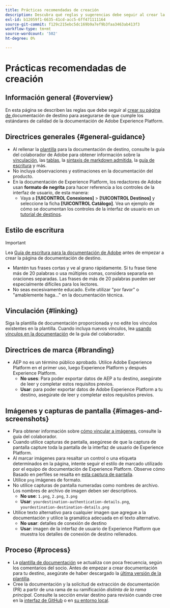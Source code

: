 ```yaml
---
title: Prácticas recomendadas de creación
description: Descubra qué reglas y sugerencias debe seguir al crear la página de documentación de destino para asegurarse de que cumple los estándares de calidad de la documentación de Adobe Experience Platform.
exl-id: b12059f1-6635-41cd-acc5-6ff471111164
source-git-commit: f129c215ebc5dc169b9a7ef9b3faa3463ab413f3
workflow-type: tm+mt
source-wordcount: '502'
ht-degree: 0%

---
```


# Prácticas recomendadas de creación

## Información general {#overview}

En esta página se describen las reglas que debe seguir al [crear su página de &#x200B;](./documentation-instructions.md) documentación de destino para asegurarse de que cumple los estándares de calidad de la documentación de Adobe Experience Platform.

## Directrices generales {#general-guidance}

* Al rellenar la [plantilla](./self-service-template.md) para la documentación de destino, consulte la guía del colaborador de Adobe para obtener información sobre la [vinculación](https://experienceleague.adobe.com/docs/contributor/contributor-guide/writing-essentials/linking.html?lang=es), las [tablas](https://experienceleague.adobe.com/docs/contributor/contributor-guide/writing-essentials/markdown.html?lang=es#tables), la [sintaxis de markdown admitida](https://experienceleague.adobe.com/docs/contributor/contributor-guide/writing-essentials/markdown.html?lang=es), la [guía de escritura](https://experienceleague.adobe.com/docs/contributor/contributor-guide/writing-essentials/general-writing-guidance.html?lang=es) y más.
* No incluya observaciones y estimaciones en la documentación del producto.
* En la documentación de Experience Platform, los redactores de Adobe usan **formato de negrita** para hacer referencia a los controles de la interfaz de usuario, de esta manera:
   * Vaya a **[!UICONTROL Conexiones]** > **[!UICONTROL Destinos]** y seleccione la ficha **[!UICONTROL Catálogo]**. Vea un ejemplo de cómo se documentan los controles de la interfaz de usuario en un [tutorial de destinos](https://experienceleague.adobe.com/docs/experience-platform/destinations/ui/activate/activate-batch-profile-destinations.html?lang=es#select-destination).

## Estilo de escritura

>[!IMPORTANT]
>
>Lea [Guía de escritura para la documentación de Adobe](https://experienceleague.adobe.com/docs/contributor/contributor-guide/writing-essentials/general-writing-guidance.html?lang=es) antes de empezar a crear la página de documentación de destino.

* Mantén tus frases cortas y ve al grano rápidamente. Si tu frase tiene más de 20 palabras o usa múltiples comas, considera separarla en oraciones separadas. Las frases de más de 20 palabras pueden ser especialmente difíciles para los lectores.
* No seas excesivamente educado. Evite utilizar &quot;por favor&quot; o &quot;amablemente haga...&quot; en la documentación técnica.

## Vinculación {#linking}

Siga la plantilla de documentación proporcionada y no edite los vínculos existentes en la plantilla. Cuando incluya nuevos vínculos, lea [usando vínculos en la documentación](https://experienceleague.adobe.com/docs/contributor/contributor-guide/writing-essentials/linking.html?lang=es) de la guía del colaborador.

## Directrices de marca {#branding}

* AEP no es un término público aprobado. Utilice Adobe Experience Platform en el primer uso, luego Experience Platform y después Experience Platform.
   * **No uses**: Para poder exportar datos de AEP a tu destino, asegúrate de leer y completar estos requisitos previos.
   * **Usar**: para poder exportar datos de Adobe Experience Platform a tu destino, asegúrate de leer y completar estos requisitos previos.

## Imágenes y capturas de pantalla {#images-and-screenshots}

* Para obtener información sobre [cómo vincular a imágenes](https://experienceleague.adobe.com/docs/contributor/contributor-guide/writing-essentials/markdown.html?lang=es#images), consulte la guía del colaborador.
* Cuando utilice capturas de pantalla, asegúrese de que la captura de pantalla capture toda la pantalla de la interfaz de usuario de Experience Platform.
* Al marcar imágenes para resaltar un control o una etiqueta determinados en la página, intente seguir el estilo de marcado utilizado por el equipo de documentación de Experience Platform. Observe cómo Basado en perfiles se resalta en [esta captura de pantalla](/help/destinations/catalog/cloud-storage/amazon-s3.md#export-type-frequency).
* Utilice `png` imágenes de formato.
* No utilice capturas de pantalla numeradas como nombres de archivo. Los nombres de archivo de imagen deben ser descriptivos.
   * **No use**: `1.png`, `2.png`, `3.png`
   * **Usar**: `yourdestination-authentication-details.png`, `yourdestination-destination-details.png`
* Utilice texto alternativo para cualquier imagen que agregue a la documentación y utilice la gramática adecuada en el texto alternativo.
   * **No usar**: detalles de conexión de destino
   * **Usar**: imagen de la interfaz de usuario de Experience Platform que muestra los detalles de conexión de destino rellenados.

## Proceso {#process}

* La [plantilla de documentación](./self-service-template.md) se actualiza con poca frecuencia, según los comentarios del socio. Antes de empezar a crear documentación para tu destino, asegúrate de haber descargado la [última versión de la plantilla](../assets/docs-framework/yourdestination-template.zip).
* Cree la documentación y la solicitud de extracción de documentación (PR) a partir de una rama de su ramificación *distinta de la rama principal*. Consulte la sección enviar destino para revisión cuando cree en la [interfaz de GitHub](./use-github-interface-to-create-documentation.md#submit-review) o en [su entorno local](./work-in-local-environment.md#submit-review).
